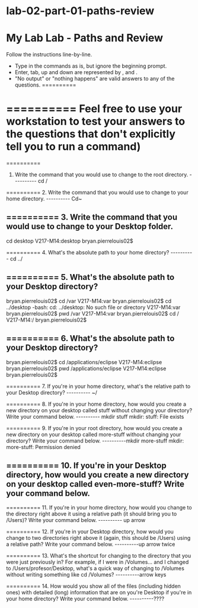 # lab-02-part-01-paths-review
My Lab
Lab - Paths and Review
==========
Follow the instructions line-by-line.  

* Type in the commands as is, but ignore the beginning prompt.  
* Enter, tab, up and down are represented by <ENTER><TAB>,<UP> and <DOWN>.  
* "No output" or "nothing happens" are valid answers to any of the questions.
==========

==========
Feel free to use your workstation to test your answers to the questions that don't explicitly tell you to run a command)
==========
==========
1. Write the command that you would use to change to the root directory.
---------- cd /



==========
2. Write the command that you would use to change to your home directory.
---------- Cd~



==========
3. Write the command that you would use to change to your Desktop folder.
----------
 cd desktop
V217-M14:desktop bryan.pierrelouis02$ 

==========
4. What's the absolute path to your home directory?
---------- cd ../



==========
5. What's the absolute path to your Desktop directory?
----------
bryan.pierrelouis02$ cd /var
V217-M14:var bryan.pierrelouis02$ cd ../desktop
-bash: cd: ../desktop: No such file or directory
V217-M14:var bryan.pierrelouis02$ pwd
/var
V217-M14:var bryan.pierrelouis02$ cd /
V217-M14:/ bryan.pierrelouis02$ 


==========
6. What's the absolute path to your Desktop directory?
----------
bryan.pierrelouis02$ cd /applications/eclipse
V217-M14:eclipse bryan.pierrelouis02$ pwd
/applications/eclipse
V217-M14:eclipse bryan.pierrelouis02$ 


==========
7. If you're in your home directory, what's the relative path to your Desktop directory?
---------- ~/

==========
8. If you're in your home directory, how would you create a new directory on your desktop called stuff without changing your directory?  Write your command below.
---------- mkdir stuff
mkdir: stuff: File exists



==========
9. If you're in your root directory, how would you create a new directory on your desktop called more-stuff without changing your directory?  Write your command below.
----------mkdir more-stuff
mkdir: more-stuff: Permission denied



==========
10. If you're in your Desktop directory, how would you create a new directory on your desktop called even-more-stuff?  Write your command below.
----------



==========
11. If you're in your home directory, how would you change to the directory right above it using a relative path (it should bring you to /Users)?  Write your command below.
---------- up arrow



==========
12. If you're in your Desktop directory, how would you change to two directories right above it (again, this should be /Users) using a relative path?  Write your command below.
----------up arrow twice



==========
13. What's the shortcut for changing to the directory that you were just previously in?  For example, if I were in /Volumes... and I changed to /Users/profesor/Desktop, what's a quick way of changing to /Volumes without writing something like cd /Volumes?
----------arrow keys

==========
14. How would you show all of the files (including hidden ones) with detailed (long) information that are on you're Desktop if you're in your home directory?  Write your command below.
----------????

